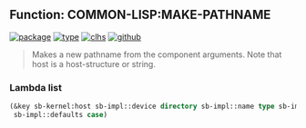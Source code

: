 ## Function: COMMON-LISP:MAKE-PATHNAME
[![package](https://img.shields.io/badge/Package-COMMON--LISP-5f9ea0.svg?style=social&colorA=999999)](../) [![type](https://img.shields.io/badge/Type-Function-5f9ea0.svg?style=social&colorA=999999)](../#function) [![clhs](https://img.shields.io/badge/CLHS-MAKE--PATHNAME-5f9ea0.svg?style=social&colorA=999999)](http://www.lispworks.com/documentation/HyperSpec/Body/f_mk_pn.htm) [![github](https://img.shields.io/badge/GitHub-View_the_source-5f9ea0.svg?style=social&colorA=999999&logo=github)](https://github.com/sbcl/sbcl/blob/master/src/code/target-pathname.lisp/) 

> Makes a new pathname from the component arguments. Note that host is
> a host-structure or string.

### Lambda list
```cl
(&key sb-kernel:host sb-impl::device directory sb-impl::name type sb-impl::version
 sb-impl::defaults case)
```
